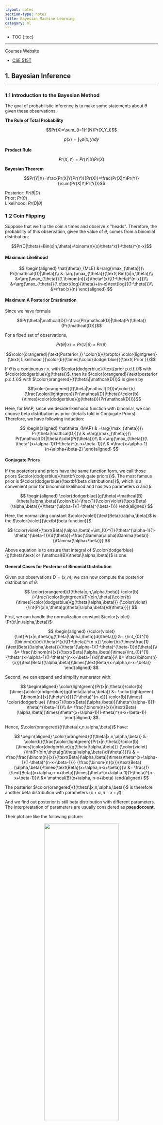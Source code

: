 ```yaml
---
layout: notes
section-type: notes
title: Bayesian Machine Learning
category: ml
---
```


* TOC
{:toc}
---

Courses Website
* [CSE 515T](https://www.cse.wustl.edu/~garnett/cse515t/fall_2019/)


## 1. Bayesian Inference
<hr>

### 1.1 Introduction to the Bayesian Method

The goal of probabilistic inference is to make some statements about $\theta$ given these observations.

**The Rule of Total Probability** 

$$Pr(X)=\sum_{i=1}^{N}Pr(X,Y_i)$$

$$p(x)=\int_{Y}p(x,y)dy$$

**Product Rule**  

$$Pr(X,Y)=Pr(Y|X)Pr(X)$$

**Bayesian Theorem**  

$$Pr(Y|X)=\frac{Pr(X|Y)Pr(Y)}{Pr(X)}=\frac{Pr(X|Y)Pr(Y)}{\sum{Pr(X|Y)Pr(Y)}}$$

Posterior: $Pr(\theta|D)$  
Prior: $Pr(\theta)$  
Likelihood: $Pr(D|\theta)$  



### 1.2 Coin Flipping

Suppose that we flip the coin $n$ times and observe $x$ "heads". Therefore, the probability of this observation, given the value of $\theta$, comes from a binomial distribution:

$$Pr(D|\theta)=Bin(x|n,\theta)=\binom{n}{x}\theta^x(1-\theta)^{n-x}$$

#### **Maximum Likelihood**  

$$
\begin{aligned}
\hat{\theta}_{MLE}
&=\arg{\max_{\theta}}{\ Pr(\mathcal{D}|\theta)}\\
&=\arg{\max_{\theta}}{\text{ Bin}(x|n,\theta)}\\
&=\arg{\max_{\theta}}{\ \binom{n}{x}\theta^{x}{(1-\theta)^{n-x}}}\\
&=\arg{\max_{\theta}}{\ x\text{log}{\theta}+(n-x)\text{log}{(1-\theta)}}\\
&=\frac{x}{n}
\end{aligned}
$$  


#### **Maximum A Posterior Emstimation**  
Since we have formula

$$Pr(\theta|\mathcal{D})=\frac{Pr(\mathcal{D}|\theta)Pr(\theta)}{Pr(\mathcal{D})}$$

For a fixed set of observations,

$$Pr(\theta|\mathcal{D}) \propto Pr(\mathcal{D}|\theta)\times{Pr(\theta)}$$  

$$\color{orangered}{\text{Posterior }} \color{b}{\propto} \color{lightgreen}{\text{ Likelihood }}\color{b}{\times}\color{dodgerblue}{{\text{ Prior }}}$$

If $\theta$ is a continuous r.v. with $\color{dodgerblue}{\text{prior p.d.f.}}$ with $\color{dodgerblue}{g(\theta)}$, then its $\color{orangered}{\text{posterior p.d.f.}}$ with $\color{orangered}{f(\theta\|\mathcal{D})}$ is given by

$$\color{orangered}{f(\theta|\mathcal{D})}=\color{b}{\frac{\color{lightgreen}{Pr(\mathcal{D}|\theta)}\color{b}{\times}\color{dodgerblue}{g(\theta)}}{Pr(\mathcal{D})}}$$ 

Here, for MAP, since we decide likelihood function with binomial, we can choose beta distribution as prior (details told in Conjugate Priors). Therefore, we have following induction:

$$
\begin{aligned}
\hat\theta_{MAP}
& =\arg{\max_{\theta}}{\ Pr(\theta|\mathcal{D})}\\
& =\arg{\max_{\theta}}{\ Pr(\mathcal{D}|\theta)\cdot{Pr(\theta)}}\\
& =\arg{\max_{\theta}}{\ \theta^{x+\alpha-1}(1-\theta)^{n-x+\beta-1}}\\
& =\frac{x+\alpha-1}{n+\alpha+\beta-2}
\end{aligned}
$$

#### **Conjugate Priors**

If the posteriors and priors have the same function form, we call those priors $\color{dodgerblue}{\textbf{conjugate priors}}$. The most famous prior is $\color{dodgerblue}{\textbf{beta distributions}}$, which is a convenient prior for binonmial likelihood and has two parameters $\alpha$ and $\beta$:

$$ 
\begin{aligned}
\color{dodgerblue}{g(\theta)=\mathcal{B}(\theta|\alpha,\beta)}\color{b}{=\frac{1}{\color{violet}{\text{Beta}(\alpha,\beta)}}{\theta^{\alpha-1}(1-\theta)^{\beta-1}}}
\end{aligned}
$$

Here, the normalizing constant $\color{violet}{\text{Beta}(\alpha,\beta)}$ is the $\color{violet}{\textbf{beta function}}$.

$$ 
\color{violet}{\text{Beta}(\alpha,\beta)=\int_{0}^{1}{\theta^{\alpha-1}(1-\theta)^{\beta-1}}{d{\theta}}=\frac{\Gamma(\alpha)\Gamma(\beta)}{\Gamma(\alpha+\beta)}}
$$

Above equation is to ensure that integral of $\color{dodgerblue}{g(\theta)\text{ or }\mathcal{B}(\theta\|\alpha,\beta)}$ is one.

#### **General Cases for Posterior of Binomial Distribution**

Given our observations $D=(x,n)$, we can now compute the posterior distribution of $\theta$:

$$
\color{orangered}{f(\theta|x,n,\alpha,\beta)}
\color{b}{=\frac{\color{lightgreen}{Pr(x|n,\theta)}\color{b}{\times}\color{dodgerblue}{g(\theta|\alpha,\beta)}}
{\color{violet}{\int{Pr(x|n,\theta)g(\theta|\alpha,\beta)}d{\theta}}}}
$$

First, we can handle the normalization constant $\color{violet}{Pr(x\|n,\alpha,\beta)}$:

$$
\begin{aligned}
{\color{violet}{\int{Pr(x|n,\theta)g(\theta|\alpha,\beta)}d{\theta}}}
&= {\int_{0}^{1}{\binom{n}{x}{\theta}^{x}{(1-\theta)}^{n-x}} 
\color{b}{\times\frac{1}{\text{Beta}(\alpha,\beta)}}{\theta^{\alpha-1}(1-\theta)^{\beta-1}}d{\theta}}\\
&= \frac{\binom{n}{x}}{\text{Beta}(\alpha,\beta)}\times{\int_{0}^{1}{\theta^{x+\alpha-1}(1-\theta)^{n-x+\beta-1}}d{\theta}}\\
&= \frac{\binom{n}{x}}{\text{Beta}(\alpha,\beta)}\times{\text{Beta}(x+\alpha,n-x+\beta)}
\end{aligned}
$$

Second, we can expand and simplify numerator with:

$$
\begin{aligned}
\color{lightgreen}{Pr(x|n,\theta)}\color{b}{\times}\color{dodgerblue}{g(\theta|\alpha,\beta)}
&= \color{lightgreen}{\binom{n}{x}{\theta^{x}}{(1-\theta)^{n-x}}}
\color{b}{\times}
\color{dodgerblue}
{\frac{1}{\text{Beta}(\alpha,\beta)}{\theta^{\alpha-1}(1-\theta)^{\beta-1}}}\\
&= \frac{\binom{n}{x}}{\text{Beta}(\alpha,\beta)}\times{\theta^{x+\alpha-1}(1-\theta)^{n-x+\beta-1}}
\end{aligned}
$$


Hence, $\color{orangered}{f(\theta\|x,n,\alpha,\beta)}$ have:

$$
\begin{aligned}
\color{orangered}{f(\theta|x,n,\alpha,\beta)}
&= \color{b}{\frac{\color{lightgreen}{Pr(x|n,\theta)}\color{b}{\times}\color{dodgerblue}{g(\theta|\alpha,\beta)}}
{\color{violet}{\int{Pr(x|n,\theta)g(\theta|\alpha,\beta)}d{\theta}}}}\\
& = \frac{\frac{\binom{n}{x}}{\text{Beta}(\alpha,\beta)}\times{\theta^{x+\alpha-1}(1-\theta)^{n-x+\beta-1}}}
{\frac{\binom{n}{x}}{\text{Beta}(\alpha,\beta)}\times{\text{Beta}(x+\alpha,n-x+\beta)}}\\
&= \frac{1}
{\text{Beta}(x+\alpha,n-x+\beta)}\times{\theta^{x+\alpha-1}(1-\theta)^{n-x+\beta-1}}\\
&= \mathcal{B}(x+\alpha, n-x+\beta)
\end{aligned}
$$

The posterior $\color{orangered}{f(\theta\|x,n,\alpha,\beta)}$ is therefore another beta distribution with parameters $(x+\alpha,n-x+\beta)$. 

And we find out posterior is still beta distribution with different parameters. The interpreatation of parameters are usually considered as **pseudocount**.

Their plot are like the following picture:

<center>
<img class="center large" src=".//bml/001.png" height="50%" width="70%">
</center>

#### **Special Case for Prior**

* Suppose prior representing an expectation of coins biased toward more heads:

$$
\color{dodgerblue}{g(\theta)}
\color{b}{
=
\begin{cases}
    2\theta\ \ 0\leq{\theta}\leq{1} \\
    0\ \ \ \ \text{otherwise}
\end{cases}}
$$

* Using above prior, the posterior p.d.f. $f$ is given by:

$$
\begin{aligned}
\color{orangered}{f(\theta|x,n)}&\propto{\binom{n}{x}\theta^x(1-\theta)^{n-x}\times{2\theta}}\\
&\propto {{\theta^{x+1}}(1-\theta)^{n-x}}
\end{aligned}
$$

* From above formula, we will observe one more head than former belief, which is counted with **Pseudocount**

#### **Posterior Predictive Distributions**

With posterior function $\color{orangered}{\textbf{(conjugate priors)}}$ of $\color{orangered}{f(\theta\|\mathcal{D})}$ on parameters $\theta$ given observations $\mathcal{D}$, we can compute a distribution on future observations that does not depend on assuming any particular parameter values.

$$Pr(X=x|\mathcal{D})=\int_{-\infty}^{{+\infty}}Pr(X=x|\theta)\color{orangered}{\ f{(\theta|\mathcal{D})}}\color{b}d\theta$$

For example:  
* When the prior on $\theta$ is $\text{beta}(\alpha,\beta)$, $X$ is a binary random variable with $Pr(X=1)=\theta$.  
* Here, $n$ Bernoulli experiments have been observed in which $X=1$ occured $x$ times, above equation becomes:

$$
\begin{aligned}
Pr(X=1|\mathcal{D})
& = \int_{0}^{1}\color{dodgerblue}{Pr(X=1|\theta)}\color{orangered}{\ f{(\theta|\mathcal{D})}}\color{b}{d\theta}\\
& = \int_{0}^{1}\color{dodgerblue}{\theta}\color{orangered}{\frac{(n+\alpha+\beta-1)!}{(x+\alpha-1)!(n-x+\beta-1)!}}\color{orangered}{\theta^{x+\alpha-1}(1-\theta)^{n-x+\beta-1}}\color{b}{d\theta}\\
& = \int_{0}^{1}\color{b}{\frac{(n+\alpha+\beta-1)!}{(x+\alpha-1)!(n-x+\beta-1)!}}{\theta^{x+\alpha}(1-\theta)^{n-x+\beta-1}}d{\theta}\\
& = \color{b}{\frac{(n+\alpha+\beta-1)!}{(x+\alpha-1)!(n-x+\beta-1)!}}\color{violet}{\int_{0}^{1}{\theta^{x+\alpha}(1-\theta)^{n-x+\beta-1}}d{\theta}}\\
& = \color{b}{\frac{(n+\alpha+\beta-1)!}{(x+\alpha-1)!(n-x+\beta-1)!}}\color{violet}{\text{ Beta}(x+\alpha,n-x+\beta)}\\
& = \color{b}{\frac{(n+\alpha+\beta-1)!}{(x+\alpha-1)!(n-x+\beta-1)!}}\color{violet}{\frac{(x+\alpha)!(n-x+\beta-1)!}{(n+\alpha+\beta)!}}\\
& = \frac{x+\alpha}{n+\alpha+\beta}
\end{aligned}
$$

Here, we re-introduce $\color{violet}{\textbf{beta function}}$ concept.

$$ 
\begin{aligned}
\color{violet}{\textbf{beta function}}
&:\color{b}{\text{Beta}(\alpha,\beta)=\int_{0}^{1}{\theta^{\alpha-1}(1-\theta)^{\beta-1}}{d{\theta}}=\frac{\Gamma(\alpha)\Gamma(\beta)}{\Gamma(\alpha+\beta)}}\\

\color{violet}{\textbf{beta distribution}}
&:\color{b}{\mathcal{B}(\theta|\alpha,\beta)=\frac{1}{\text{Beta}(\alpha,\beta)}{\theta^{\alpha-1}(1-\theta)^{\beta-1}}}
\end{aligned}
$$

#### **Multinomial Distribution**

* Here, *binomial distribution* becomes *multinomial distribution*.
* *Beta distribution* becomes *Dirichlet* prior.

Likelihood  

$$Pr(X|\theta)=\text{Mu}(x|\theta)=\prod_{j=1}^{K}{\theta_{j}^{I(x=j)}}$$

$$Pr(x|\theta)=\text{Mu}(x|\theta)=\prod_{j=1}^{K}{\theta_{j}^{x_j}}$$

$$
\begin{aligned}
Pr(\mathcal{D}|\theta)
&=\prod_{n=1}^{N}\prod_{j=1}^{K}{\theta_{j}^{I(x_{n}=j)}}\ \ \ (D=\{x_1,x_2,\cdots,x_N \})\\
Pr(N_1,N_2,\cdots,N_k|N)
&=\text{Mu}(\theta,N)=\binom{N}{N_1,N_2,\cdots,N_k}\prod_{j=1}^{K}{\theta_{j}^{N_j}}
\end{aligned}
$$

For example,

$$Pr(x_1,x_2,x_3|\theta_1,\theta_2,\theta_3)=\frac{(x_1+x_2+x_3)!}{x_1!x_2!x_3!}{\ \theta_1^{x_1}}{\theta_2^{x_2}}{\theta_3^{x_3}}$$


### 1.3 Hypothesis Testing and Summarizing Distributions

To measure a problem like *is this coin fair?* or *Does* $\theta=\frac{1}{2}$ *?*, we have following approaches from perspective of ***Bayesian*** or ***Frequentist***.

#### Hypothesis Testing - Bayesian

We first derive the posterior distribution $p(\theta\|\mathcal{D})$ and then may conpute the probability of the hypothesis directly:

$$Pr(\theta\in\mathcal{H}|\mathcal{D})=\int_{\mathcal{H}}{p(\theta|\mathcal{D})}d{\theta}$$

For example, we are interested in the unknown bias of a coin $\theta\in{(0,1)}$, and begin with the uniform prior on the interval $(0,1)$:

$$p(\theta)=\mathcal{U}(\theta;0,1)=\mathcal{B}(\theta;\alpha=1,\beta=1)$$

Then, let's collect some data to further inform our belief about $\theta$. Suppose we flip the coin independently $n=50$ times and observe $x=30$ heads. After gathering this data, we wish to consider the natural question of *is this coin fair?* or *Does* $\theta=\frac{1}{2}$ *?* 

From above experiment, we can compute the posterior distribution easily. It is an updated beta distribution:

$$p(\theta|\mathcal{D})=\mathcal{B}(\theta;31,21)$$

Therefore, we may now computer the posterior probability of the hypothesis that the coin is fair:

$$Pr(\theta=\frac{1}{2}|\mathcal{D})=\int_{\frac{1}{2}}^{\frac{1}{2}}{p(\theta|\mathcal{D})}d{\theta}=0$$

One option would be to consider a parameterized family of hypothesis of the form

$$\mathcal{H}{(\epsilon)}=(\frac{1}{2}-\epsilon, \frac{1}{2}+\epsilon)$$

#### Hypothesis Testing - Frequentist

We will create a so-called "null hypothesis" $\mathcal{H}_0$ that serves to define what "typical" data may look like assuming that hypothesis.  

For example, for reasoning about the fairness of a coin, we may choose the natural null hypothesis $\mathcal{H}_0:\theta=\frac{1}{2}$. Now we can use the likelihood

$$Pr(\mathcal{D}|\theta=\frac{1}{2})=Pr(x|n,\theta=\frac{1}{2})$$

The classical procedure is then to define a statistic summarizing a given dataset $s(\mathcal{D})$ in some way. An example for coin flipping would be the sample mean $s(\mathcal{D})=\hat{\theta}=\frac{x}{n}$. 

We now compute a so-called $\color{orangered}{\textbf{critical set }C(\alpha)}$ with the property

$$Pr(s(\mathcal{D})\in\color{orangered}{C(\alpha)}\color{b}|\mathcal{H}_0)=1-\alpha$$

where $\alpha$ is the $\color{orangered}{\textbf{significance level}}$ of the test. 

The interpretation of the critical set is that the statistic computed from datasets generated assuming the null hypothesis "usually" have values in this range.

***The most critical point*** here is that $\color{orangered}{\textbf{critical set }C(\alpha)}$ can be calculated based on $\mathcal{H}_0$ without any information from given dataset $\mathcal{D}$.

Finally, we can compute the statistic for a particular set of observed data $s(\mathcal{D})$ and determine whether it lay inside the critical set $\color{orangered}{C(\alpha)}$ we have defined.  


(1) If so, the dataset $\mathcal{D}$ appears typical for datasets generated from the null hypothesis.

(2) If not, the dataset appears unusual, in the sense that data $\mathcal{D}$ generated assuming the null hypothesis would have such extreme values of the statistic only a small portion of the time $(100\alpha)$%. IN THIS CASE, you "reject" the null hypothesis $\mathcal{H}_0$ with significance $1-\alpha$.

#### Hypothesis Testing - p value

A $p$-value is actually the minimum $\alpha$ for which you would reject the null hypothesis using this procedure.

That is the probability that we would observe results as extreme as those in our dataset, as measured by the chosen statistic, *if the null hypothesis were true!* 

For example, in coin flips example, if we have defined certain $p$-value, then we can know like 15heads/20flips is the boundary. Hence, $p$-value will be calculated based on probability summing up from 16/20, 17/20, 18/20, 19/20, 20/20.

#### Summarizing Distributions - Bayesian

Here, the commonly considered problem is interval summarization, where we provide an interval $(l,u)$ indicating plausible values of the parameter $\theta$ in light of the observed data.  

Then, we introduce the concept $\color{orangered}{\textbf{Credible Interval}}$ such that $\theta\in(l,u)$ is "large" (say, has probability $\alpha$):

$$Pr(\theta\in(l,u)|\mathcal{D})=\int_{l}^{u}p(\theta|\mathcal{D})d{\theta}=\alpha$$

then we call $(l,u)$ an $\color{orangered}{\alpha-\textbf{Credible Interval}}$ for $\theta$. We have that $\mathcal{H}(\epsilon=0.1)=(0.4,0.6)$ is a 50%-creidible interval for the bias of the coin, and $\mathcal{H}(\epsilon=0.2)=(0.3,0.7)$ is a 95%-credible interval.

<center>
<img class="center large" src=".//bml/002.png" height="50%" width="70%">
</center>

#### Summarizing Distributions - Frequentist

First we are going to define a function $\text{CI}(\mathcal{D})$ that will map a given dataset $\mathcal{D}$ to an interval $(l,u)=\text{CI}(\mathcal{D})$. Now we consider repeating the following experiment:

* collect data $\mathcal{D}$
* compute the interval $(l,u)=\text{CI}(\mathcal{D})$
* state $\theta\in(l,u)$

In the limit of infinitely many repetitions of this experiment, if the final statement is true with probability $\alpha$, then the procedure $\text{CI}(\mathcal{D})$ is called an $\alpha$-confidence interval procedure, and we will write $\text{CI}(\mathcal{D;\alpha})$.

The correct interpretation of above $\color{orangered}{\textbf{confidence interval}}$ is that from so many experiment generated datasets $\mathcal{D}$, there are 100(1-$\alpha$)% $\text{CI}(\mathcal{D;\alpha})$ can contain estimated parameter $\theta$.


### 1.4 Decision Theory

#### Point Estimation

In a sense, the posterior contains all information about $\theta$ that we care about. However, the process of inference will often require us to use this posterior to answer various questions. For example, we might be compelled to choose a single value $\hat{\theta}$ to serve as **point estimate** of $\theta$. To a Bayesian, the selection of $\hat{\theta}$, and in different contexts, we might want to select different values to report.

#### Decision Theory - Bayesian

* Parameter Space $\Theta$
* Sample Space $\mathcal{X}$
* Action Space $\mathcal{A}=\Theta$
* Decision Rule as a function $\delta:\mathcal{X}\rightarrow{\mathcal{A}}$
* Loss Function $L:\Theta\times{\mathcal{A}}\rightarrow{\mathbb{R}}$

The value $L(\theta,a)$ summarizes "how bad" an action $a$ was if the true value of the parameter was revealed to be $\theta$. Larger losses represent worse outcomes.

Given our observed data $\mathcal{D}$, we find the posterior $p(\theta\|\mathcal{D})$, which represents our current belief about the unknown parameter $\theta$. Given a potential action $a$, we may define the **posterior expected loss** of $a$ by averaging the loss function over the unknown parameter:

$${\rho}(p(\theta|\mathcal{D}),a)=\mathbb{E}[L(\theta,a)|\mathcal{D}]=\int_{\Theta}L(\theta,a)p(\theta|\mathcal{D})d{\theta}$$

Hence, we want to minimize the posterior expected loss with

$$\delta^{*}(\mathcal{D})=\arg \min_{a\in{\mathcal{A}}}{\rho}(p(\theta|\mathcal{D}),a)$$

A similar analysis shows that the Bayes estimator for the absolute deviation loss $L(\theta,\hat{\theta})=\|\theta-\hat{\theta}\|$ is the posterior mean.

The Bayes estimators for a relaxed 0-1 loss:

$$
L(\theta,\hat{\theta};\epsilon)
\color{b}{
=
\begin{cases}
    0\ \ \ |\theta-\hat{\theta}|<\epsilon \\
    1\ \ \ |\theta-\hat{\theta}|\geq\epsilon
\end{cases}}
$$

converge to the posterior mode for small $\epsilon$.

The posterior mode also called the $\color{orangered}{\textbf{maximum a posterior(MAP)}}$ estimate of $\theta$, which is written as $\hat{\theta}_{\text{MAP}}$.


## 2. Bayesian Approach to Regression

### 2.1 The Gaussain Distribution

#### The Gassian Distribution




